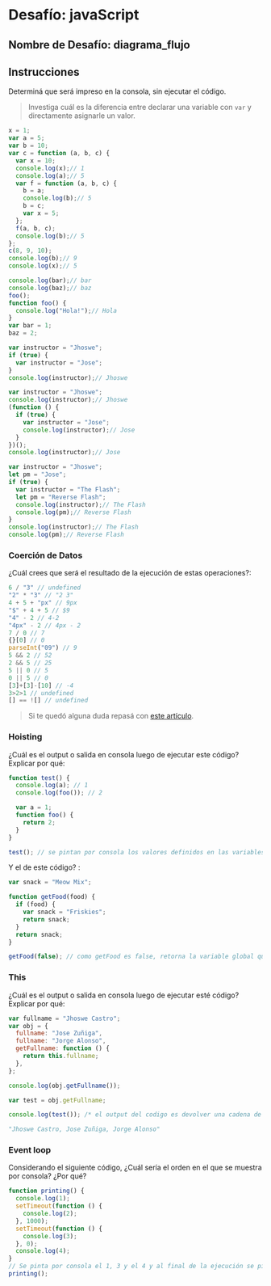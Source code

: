 # Desafío: javaScript

## Nombre de Desafío: diagrama_flujo

## Instrucciones

Determiná que será impreso en la consola, sin ejecutar el código.

> Investiga cuál es la diferencia entre declarar una variable con `var` y directamente asignarle un valor.

```javascript
x = 1;
var a = 5;
var b = 10;
var c = function (a, b, c) {
  var x = 10;
  console.log(x);// 1
  console.log(a);// 5
  var f = function (a, b, c) {
    b = a;
    console.log(b);// 5
    b = c;
    var x = 5;
  };
  f(a, b, c);
  console.log(b);// 5
};
c(8, 9, 10);
console.log(b);// 9
console.log(x);// 5
```

```javascript
console.log(bar);// bar
console.log(baz);// baz
foo();
function foo() {
  console.log("Hola!");// Hola
}
var bar = 1;
baz = 2;
```

```javascript
var instructor = "Jhoswe";
if (true) {
  var instructor = "Jose";
}
console.log(instructor);// Jhoswe
```

```javascript
var instructor = "Jhoswe";
console.log(instructor);// Jhoswe
(function () {
  if (true) {
    var instructor = "Jose";
    console.log(instructor);// Jose
  }
})();
console.log(instructor);// Jose
```

```javascript
var instructor = "Jhoswe";
let pm = "Jose";
if (true) {
  var instructor = "The Flash";
  let pm = "Reverse Flash";
  console.log(instructor);// The Flash
  console.log(pm);// Reverse Flash
}
console.log(instructor);// The Flash
console.log(pm);// Reverse Flash
```

### Coerción de Datos

¿Cuál crees que será el resultado de la ejecución de estas operaciones?:

```javascript
6 / "3" // undefined 
"2" * "3" // "2 3"
4 + 5 + "px" // 9px
"$" + 4 + 5 // $9
"4" - 2 // 4-2
"4px" - 2 // 4px - 2
7 / 0 // 7 
{}[0] // 0
parseInt("09") // 9
5 && 2 // 52 
2 && 5 // 25
5 || 0 // 5
0 || 5 // 0
[3]+[3]-[10] // -4
3>2>1 // undefined
[] == ![] // undefined
```

> Si te quedó alguna duda repasá con [este artículo](http://javascript.info/tutorial/object-conversion).

### Hoisting

¿Cuál es el output o salida en consola luego de ejecutar este código? Explicar por qué:

```javascript
function test() {
  console.log(a); // 1
  console.log(foo()); // 2

  var a = 1;
  function foo() {
    return 2;
  }
}

test(); // se pintan por consola los valores definidos en las variables
```

Y el de este código? :

```javascript
var snack = "Meow Mix";

function getFood(food) {
  if (food) {
    var snack = "Friskies";
    return snack;
  }
  return snack;
}

getFood(false); // como getFood es false, retorna la variable global que es snack = "Meow Mix"
```

### This

¿Cuál es el output o salida en consola luego de ejecutar esté código? Explicar por qué:

```javascript
var fullname = "Jhoswe Castro";
var obj = {
  fullname: "Jose Zuñiga",
  fullname: "Jorge Alonso",
  getFullname: function () {
    return this.fullname;
  },
};

console.log(obj.getFullname());

var test = obj.getFullname;

console.log(test()); /* el output del codigo es devolver una cadena de String con todos los nombres definidos y separados por coma, así

"Jhoswe Castro, Jose Zuñiga, Jorge Alonso"

```

### Event loop

Considerando el siguiente código, ¿Cuál sería el orden en el que se muestra por consola? ¿Por qué?

```javascript
function printing() {
  console.log(1);
  setTimeout(function () {
    console.log(2);
  }, 1000);
  setTimeout(function () {
    console.log(3);
  }, 0);
  console.log(4);
}
// Se pinta por consola el 1, 3 y el 4 y al final de la ejecución se pinta el 2 porque tiene un setTimeout de 1000 lo que genera un pequeño delay en ejecucion por eso se pinta al ultimo.
printing(); 
```